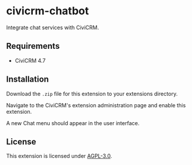 # civicrm-chatbot

Integrate chat services with CiviCRM.

## Requirements

* CiviCRM 4.7

## Installation

Download the `.zip` file for this extension to your extensions directory.

Navigate to the CiviCRM's extension administration page and enable this extension.

A new Chat menu should appear in the user interface.

## License

This extension is licensed under [AGPL-3.0](LICENSE.txt).
